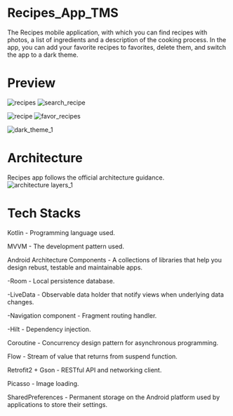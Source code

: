 # Recipes_App_TMS
The Recipes mobile application, with which you can find recipes with photos, a list of ingredients and a description of the cooking process. In the app, you can add your favorite recipes to favorites, delete them, and switch the app to a dark theme.
# Preview
![recipes](https://github.com/IgorBr777/Recipes_App_TMS/assets/114432428/b3632c80-59fc-4a80-bdf1-6d13b9bd693c)   ![search_recipe](https://github.com/IgorBr777/Recipes_App_TMS/assets/114432428/ee495149-0aae-410b-b754-25b9f48c89c8)





![recipe](https://github.com/IgorBr777/Recipes_App_TMS/assets/114432428/2dda5e52-b6ef-4322-a9cd-349116d0e89d)    ![favor_recipes](https://github.com/IgorBr777/Recipes_App_TMS/assets/114432428/4edbcab0-a51f-4b04-8aa0-7d56cdc5071e)






![dark_theme_1](https://github.com/IgorBr777/Recipes_App_TMS/assets/114432428/4484555c-1eac-44c6-9542-b74e147969c6)


# Architecture
Recipes app follows the official architecture guidance.
![architecture layers_1](https://github.com/IgorBr777/Recipes_App_TMS/assets/114432428/ba3a6180-95d7-47c0-ae1f-a82807745c39)

# Tech Stacks
Kotlin - Programming language used.

MVVM - The development pattern used.

Android Architecture Components - A collections of libraries that help you design rebust, testable and maintainable apps.

-Room - Local persistence database.
 
-LiveData - Observable data holder that notify views when underlying data changes.

-Navigation component - Fragment routing handler.

-Hilt - Dependency injection.

Coroutine - Concurrency design pattern for asynchronous programming.

Flow - Stream of value that returns from suspend function.

Retrofit2 + Gson - RESTful API and networking client.

Picasso - Image loading.

SharedPreferences - Permanent storage on the Android platform used by applications to store their settings.
